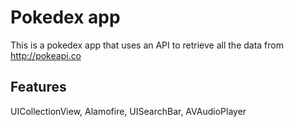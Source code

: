 # Pokedex app

This is a pokedex app that uses an API to retrieve all the data from http://pokeapi.co

## Features

UICollectionView, Alamofire, UISearchBar, AVAudioPlayer
